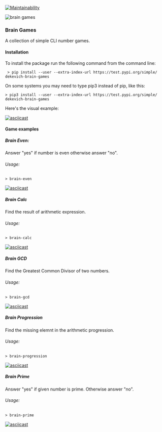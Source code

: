 [![Maintainability](https://api.codeclimate.com/v1/badges/8af4adfd87bd86328513/maintainability)](https://codeclimate.com/github/Dekevich/python-project-lvl1/maintainability)

![brain games](https://github.com/Dekevich/python-project-lvl1/workflows/brain%20games/badge.svg?branch=master)

### Brain Games

A collection of simple CLI number games.

#### Installation

To install the package run the following command from the command line:
    
     > pip install --user --extra-index-url https://test.pypi.org/simple/ dekevich-brain-games

On some systems you may need to type pip3 instead of pip, like this:

    > pip3 install --user --extra-index-url https://test.pypi.org/simple/ dekevich-brain-games

Here's the visual example:

[![asciicast](https://asciinema.org/a/wxySOxFwhrJYH9WGBg7AZhHlH.svg)](https://asciinema.org/a/wxySOxFwhrJYH9WGBg7AZhHlH)

#### Game examples

##### Brain Even:

Answer "yes" if number is even otherwise answer "no".

###### Usage:
    
    > brain-even

[![asciicast](https://asciinema.org/a/ofjia2zBJZWYZBrdIkrZkylj4.svg)](https://asciinema.org/a/ofjia2zBJZWYZBrdIkrZkylj4)    

##### Brain Calc

Find the result of arithmetic expression.

###### Usage:
    
    > brain-calc

[![asciicast](https://asciinema.org/a/EAIa3ORYnd1MhDlaytpfhRk9j.svg)](https://asciinema.org/a/EAIa3ORYnd1MhDlaytpfhRk9j)

##### Brain GCD

Find the Greatest Common Divisor of two numbers.

###### Usage:

    > brain-gcd

[![asciicast](https://asciinema.org/a/xODhKjd8M6f1VMthJhVg7aYF1.svg)](https://asciinema.org/a/xODhKjd8M6f1VMthJhVg7aYF1)

##### Brain Progression

Find the missing elemnt in the arithmetic progression.

###### Usage:
    
    > brain-progression
    
[![asciicast](https://asciinema.org/a/pCuacgvfmvLbUoPvxMUMqu1mM.svg)](https://asciinema.org/a/pCuacgvfmvLbUoPvxMUMqu1mM)

##### Brain Prime

Answer "yes" if given number is prime. Otherwise answer "no".

###### Usage:

    > brain-prime

[![asciicast](https://asciinema.org/a/Cr4xi0C6wgfWWIr2vHIwAWGFy.svg)](https://asciinema.org/a/Cr4xi0C6wgfWWIr2vHIwAWGFy)